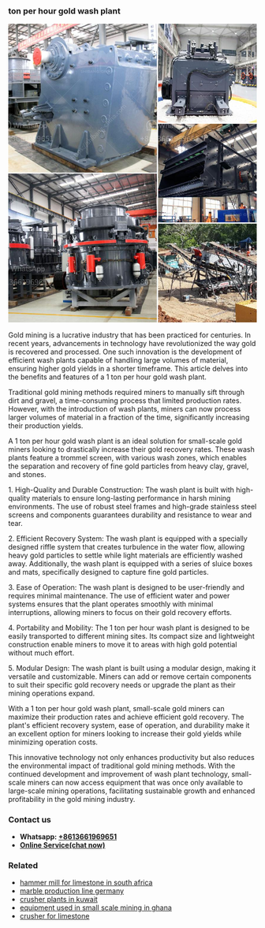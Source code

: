 <h3>ton per hour gold wash plant</h3><img src='1706767303.jpg' alt=''><p>Gold mining is a lucrative industry that has been practiced for centuries. In recent years, advancements in technology have revolutionized the way gold is recovered and processed. One such innovation is the development of efficient wash plants capable of handling large volumes of material, ensuring higher gold yields in a shorter timeframe. This article delves into the benefits and features of a 1 ton per hour gold wash plant.</p><p>Traditional gold mining methods required miners to manually sift through dirt and gravel, a time-consuming process that limited production rates. However, with the introduction of wash plants, miners can now process larger volumes of material in a fraction of the time, significantly increasing their production yields.</p><p>A 1 ton per hour gold wash plant is an ideal solution for small-scale gold miners looking to drastically increase their gold recovery rates. These wash plants feature a trommel screen, with various wash zones, which enables the separation and recovery of fine gold particles from heavy clay, gravel, and stones.</p><p>1. High-Quality and Durable Construction: The wash plant is built with high-quality materials to ensure long-lasting performance in harsh mining environments. The use of robust steel frames and high-grade stainless steel screens and components guarantees durability and resistance to wear and tear.</p><p>2. Efficient Recovery System: The wash plant is equipped with a specially designed riffle system that creates turbulence in the water flow, allowing heavy gold particles to settle while light materials are efficiently washed away. Additionally, the wash plant is equipped with a series of sluice boxes and mats, specifically designed to capture fine gold particles.</p><p>3. Ease of Operation: The wash plant is designed to be user-friendly and requires minimal maintenance. The use of efficient water and power systems ensures that the plant operates smoothly with minimal interruptions, allowing miners to focus on their gold recovery efforts.</p><p>4. Portability and Mobility: The 1 ton per hour wash plant is designed to be easily transported to different mining sites. Its compact size and lightweight construction enable miners to move it to areas with high gold potential without much effort.</p><p>5. Modular Design: The wash plant is built using a modular design, making it versatile and customizable. Miners can add or remove certain components to suit their specific gold recovery needs or upgrade the plant as their mining operations expand.</p><p>With a 1 ton per hour gold wash plant, small-scale gold miners can maximize their production rates and achieve efficient gold recovery. The plant's efficient recovery system, ease of operation, and durability make it an excellent option for miners looking to increase their gold yields while minimizing operation costs.</p><p>This innovative technology not only enhances productivity but also reduces the environmental impact of traditional gold mining methods. With the continued development and improvement of wash plant technology, small-scale miners can now access equipment that was once only available to large-scale mining operations, facilitating sustainable growth and enhanced profitability in the gold mining industry.</p><h3>Contact us</h3><ul><li><strong>Whatsapp:&nbsp;<a href="https://wa.me/8613661969651">+8613661969651</a></strong></li><li><a href="https://swt.shibang-china.com/?git&amp;zhl&amp;ton per hour gold wash plant"><strong>Online Service(chat now)</strong></a></li></ul><h3>Related</h3><ul><li><a href='hammer mill for limestone in south africa.md'>hammer mill for limestone in south africa</a></li><li><a href='marble production line germany.md'>marble production line germany</a></li><li><a href='crusher plants in kuwait.md'>crusher plants in kuwait</a></li><li><a href='equipment used in small scale mining in ghana.md'>equipment used in small scale mining in ghana</a></li><li><a href='crusher for limestone.md'>crusher for limestone</a></li></ul>